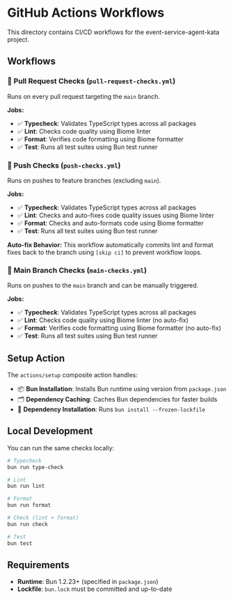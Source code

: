 # GitHub Actions Workflows

This directory contains CI/CD workflows for the event-service-agent-kata project.

## Workflows

### 🔗 Pull Request Checks (`pull-request-checks.yml`)

Runs on every pull request targeting the `main` branch.

**Jobs:**
- ✅ **Typecheck**: Validates TypeScript types across all packages
- ✅ **Lint**: Checks code quality using Biome linter
- ✅ **Format**: Verifies code formatting using Biome formatter
- ✅ **Test**: Runs all test suites using Bun test runner

### 🚀 Push Checks (`push-checks.yml`)

Runs on pushes to feature branches (excluding `main`).

**Jobs:**
- ✅ **Typecheck**: Validates TypeScript types across all packages
- ✅ **Lint**: Checks and auto-fixes code quality issues using Biome linter
- ✅ **Format**: Checks and auto-formats code using Biome formatter
- ✅ **Test**: Runs all test suites using Bun test runner

**Auto-fix Behavior:** This workflow automatically commits lint and format fixes back to the branch using `[skip ci]` to prevent workflow loops.

### 🎯 Main Branch Checks (`main-checks.yml`)

Runs on pushes to the `main` branch and can be manually triggered.

**Jobs:**
- ✅ **Typecheck**: Validates TypeScript types across all packages
- ✅ **Lint**: Checks code quality using Biome linter (no auto-fix)
- ✅ **Format**: Verifies code formatting using Biome formatter (no auto-fix)
- ✅ **Test**: Runs all test suites using Bun test runner

## Setup Action

The `actions/setup` composite action handles:
- 📦 **Bun Installation**: Installs Bun runtime using version from `package.json`
- 🗂️ **Dependency Caching**: Caches Bun dependencies for faster builds
- 🧩 **Dependency Installation**: Runs `bun install --frozen-lockfile`

## Local Development

You can run the same checks locally:

```bash
# Typecheck
bun run type-check

# Lint
bun run lint

# Format
bun run format

# Check (lint + format)
bun run check

# Test
bun test
```

## Requirements

- **Runtime**: Bun 1.2.23+ (specified in `package.json`)
- **Lockfile**: `bun.lock` must be committed and up-to-date
